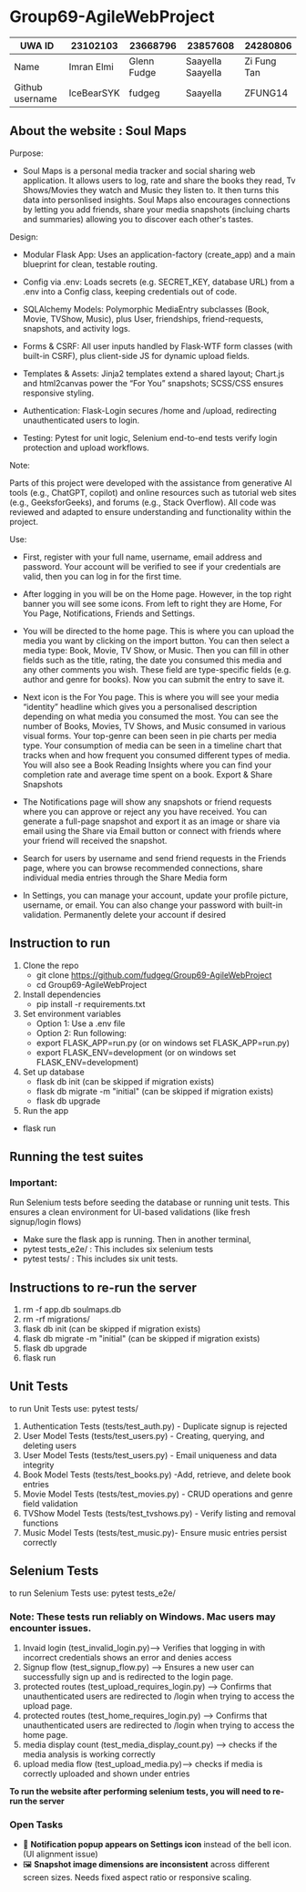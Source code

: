 # Group69-AgileWebProject

| UWA ID          | 23102103   | 23668796    | 23857608          | 24280806    |
| --------------- | ---------- | ----------- | ----------------- | ----------- |
| Name            | Imran Elmi | Glenn Fudge | Saayella Saayella | Zi Fung Tan |
| Github username | IceBearSYK | fudgeg      | Saayella          | ZFUNG14     |

## About the website : Soul Maps

Purpose:

- Soul Maps is a personal media tracker and social sharing web application. It allows users to log, rate and share the books they read, Tv Shows/Movies they watch and Music they listen to. It then turns this data into personlised insights. Soul Maps also encourages connections by letting you add friends, share your media snapshots (incluing charts and summaries) allowing you to discover each other's tastes.

Design:

- Modular Flask App: Uses an application-factory (create_app) and a main blueprint for clean, testable routing.
- Config via .env: Loads secrets (e.g. SECRET_KEY, database URL) from a .env into a Config class, keeping credentials out of code.

- SQLAlchemy Models: Polymorphic MediaEntry subclasses (Book, Movie, TVShow, Music), plus User, friendships, friend-requests, snapshots, and activity logs.
- Forms & CSRF: All user inputs handled by Flask-WTF form classes (with built-in CSRF), plus client-side JS for dynamic upload fields.
- Templates & Assets: Jinja2 templates extend a shared layout; Chart.js and html2canvas power the “For You” snapshots; SCSS/CSS ensures responsive styling.

- Authentication: Flask-Login secures /home and /upload, redirecting unauthenticated users to login.

- Testing: Pytest for unit logic, Selenium end-to-end tests verify login protection and upload workflows.

Note:

Parts of this project were developed with the assistance from generative AI tools (e.g., ChatGPT, copilot) and online resources such as tutorial web sites (e.g., GeeksforGeeks), and forums (e.g., Stack Overflow). All code was reviewed and adapted to ensure understanding and functionality within the project.


Use:

- First, register with your full name, username, email address and password. Your account will be verified to see if your credentials are valid, then you can log in for the first time.
- After logging in you will be on the Home page. However, in the top right banner you will see some icons. From left to right they are Home, For You Page, Notifications, Friends and Settings.
- You will be directed to the home page. This is where you can upload the media you want by clicking on the import button. You can then select a media type: Book, Movie, TV Show, or Music. Then you can fill in other fields such as the title, rating, the date you consumed this media and any other comments you wish. These field are type-specific fields (e.g. author and genre for books). Now you can submit the entry to save it.
- Next icon is the For You page. This is where you will see your media “identity” headline which gives you a personalised description depending on what media you consumed the most. You can see the number of Books, Movies, TV Shows, and Music consumed in various visual forms. Your top-genre can been seen in pie charts per media type. Your consumption of media can be seen in a timeline chart that tracks when and how frequent you consumed different types of media. You will also see a Book
  Reading Insights where you can find your completion rate and average time spent on a book. Export & Share Snapshots

- The Notifications page will show any snapshots or friend requests where you can approve or reject any you have received. You can generate a full-page snapshot and export it as an image or share via email using the Share via Email button or connect with friends where your friend will received the snapshot.

- Search for users by username and send friend requests in the Friends page, where you can browse recommended connections, share individual media entries through the Share Media form
- In Settings, you can manage your account, update your profile picture, username, or email. You can also change your password with built-in validation. Permanently delete your account if desired

## Instruction to run

1. Clone the repo
   - git clone https://github.com/fudgeg/Group69-AgileWebProject
   - cd Group69-AgileWebProject
2. Install dependencies
   - pip install -r requirements.txt
3. Set environment variables
   - Option 1: Use a .env file
   - Option 2: Run following:
   - export FLASK_APP=run.py (or on windows set FLASK_APP=run.py)
   - export FLASK_ENV=development (or on windows set FLASK_ENV=development)
4. Set up database
   - flask db init (can be skipped if migration exists)
   - flask db migrate -m "initial" (can be skipped if migration exists)
   - flask db upgrade
5. Run the app

- flask run

## Running the test suites

### Important:

Run Selenium tests before seeding the database or running unit tests. This ensures a clean environment for UI-based validations (like fresh signup/login flows)

- Make sure the flask app is running. Then in another terminal,
- pytest tests_e2e/ : This includes six selenium tests
- pytest tests/ : This includes six unit tests.

## Instructions to re-run the server

1. rm -f app.db soulmaps.db
2. rm -rf migrations/
3. flask db init (can be skipped if migration exists)
4. flask db migrate -m "initial" (can be skipped if migration exists)
5. flask db upgrade
6. flask run

## Unit Tests

to run Unit Tests use: pytest tests/

1. Authentication Tests (tests/test_auth.py) - Duplicate signup is rejected
2. User Model Tests (tests/test_users.py) - Creating, querying, and deleting users
3. User Model Tests (tests/test_users.py) - Email uniqueness and data integrity
4. Book Model Tests (tests/test_books.py) -Add, retrieve, and delete book entries
5. Movie Model Tests (tests/test_movies.py) - CRUD operations and genre field validation
6. TVShow Model Tests (tests/test_tvshows.py) - Verify listing and removal functions
7. Music Model Tests (tests/test_music.py)- Ensure music entries persist correctly

## Selenium Tests

to run Selenium Tests use: pytest tests_e2e/

### Note: These tests run reliably on Windows. Mac users may encounter issues.

1. Invaid login (test_invalid_login.py)--> Verifies that logging in with incorrect credentials shows an error and denies access
2. Signup flow (test_signup_flow.py) --> Ensures a new user can successfully sign up and is redirected to the login page.
3. protected routes (test_upload_requires_login.py) --> Confirms that unauthenticated users are redirected to /login when trying to access the upload page.
4. protected routes (test_home_requires_login.py) --> Confirms that unauthenticated users are redirected to /login when trying to access the home page.
5. media display count (test_media_display_count.py) --> checks if the media analysis is working correctly
6. upload media flow (test_upload_media.py)--> checks if media is correctly uploaded and shown under entries

**To run the website after performing selenium tests, you will need to re-run the server**

### Open Tasks

- 🔔 **Notification popup appears on Settings icon** instead of the bell icon. (UI alignment issue)
- 🖼️ **Snapshot image dimensions are inconsistent** across different screen sizes. Needs fixed aspect ratio or responsive scaling.
